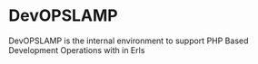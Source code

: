 # DevOPSLAMP
DevOPSLAMP is the internal environment to support PHP Based Development Operations with in Erls
